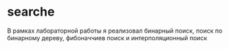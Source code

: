 # searche
В рамках лабораторной работы я реализовал бинарный поиск, поиск по бинарному дереву, фибоначчиев поиск и интерполяционный поиск
